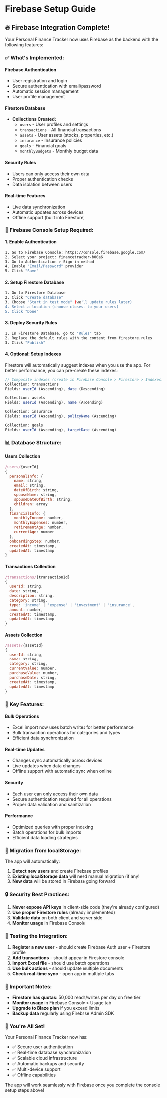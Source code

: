# Firebase Setup Guide

## 🔥 Firebase Integration Complete!

Your Personal Finance Tracker now uses Firebase as the backend with the following features:

### ✅ **What's Implemented:**

#### **Firebase Authentication**
- User registration and login
- Secure authentication with email/password
- Automatic session management
- User profile management

#### **Firestore Database**
- **Collections Created:**
  - `users` - User profiles and settings
  - `transactions` - All financial transactions
  - `assets` - User assets (stocks, properties, etc.)
  - `insurance` - Insurance policies
  - `goals` - Financial goals
  - `monthlyBudgets` - Monthly budget data

#### **Security Rules**
- Users can only access their own data
- Proper authentication checks
- Data isolation between users

#### **Real-time Features**
- Live data synchronization
- Automatic updates across devices
- Offline support (built into Firestore)

### 🚀 **Firebase Console Setup Required:**

#### **1. Enable Authentication**
```bash
1. Go to Firebase Console: https://console.firebase.google.com/
2. Select your project: financetracker-b00a6
3. Go to Authentication > Sign-in method
4. Enable "Email/Password" provider
5. Click "Save"
```

#### **2. Setup Firestore Database**
```bash
1. Go to Firestore Database
2. Click "Create database"
3. Choose "Start in test mode" (we'll update rules later)
4. Select a location (choose closest to your users)
5. Click "Done"
```

#### **3. Deploy Security Rules**
```bash
1. In Firestore Database, go to "Rules" tab
2. Replace the default rules with the content from firestore.rules
3. Click "Publish"
```

#### **4. Optional: Setup Indexes**
Firestore will automatically suggest indexes when you use the app. For better performance, you can pre-create these indexes:

```javascript
// Composite indexes (create in Firebase Console > Firestore > Indexes)
Collection: transactions
Fields: userId (Ascending), date (Descending)

Collection: assets  
Fields: userId (Ascending), name (Ascending)

Collection: insurance
Fields: userId (Ascending), policyName (Ascending)

Collection: goals
Fields: userId (Ascending), targetDate (Ascending)
```

### 📊 **Database Structure:**

#### **Users Collection**
```javascript
/users/{userId}
{
  personalInfo: {
    name: string,
    email: string,
    dateOfBirth: string,
    spouseName: string,
    spouseDateOfBirth: string,
    children: array
  },
  financialInfo: {
    monthlyIncome: number,
    monthlyExpenses: number,
    retirementAge: number,
    currentAge: number
  },
  onboardingStep: number,
  createdAt: timestamp,
  updatedAt: timestamp
}
```

#### **Transactions Collection**
```javascript
/transactions/{transactionId}
{
  userId: string,
  date: string,
  description: string,
  category: string,
  type: 'income' | 'expense' | 'investment' | 'insurance',
  amount: number,
  createdAt: timestamp,
  updatedAt: timestamp
}
```

#### **Assets Collection**
```javascript
/assets/{assetId}
{
  userId: string,
  name: string,
  category: string,
  currentValue: number,
  purchaseValue: number,
  purchaseDate: string,
  createdAt: timestamp,
  updatedAt: timestamp
}
```

### 🔧 **Key Features:**

#### **Bulk Operations**
- Excel import now uses batch writes for better performance
- Bulk transaction operations for categories and types
- Efficient data synchronization

#### **Real-time Updates**
- Changes sync automatically across devices
- Live updates when data changes
- Offline support with automatic sync when online

#### **Security**
- Each user can only access their own data
- Secure authentication required for all operations
- Proper data validation and sanitization

#### **Performance**
- Optimized queries with proper indexing
- Batch operations for bulk imports
- Efficient data loading strategies

### 🎯 **Migration from localStorage:**

The app will automatically:
1. **Detect new users** and create Firebase profiles
2. **Existing localStorage data** will need manual migration (if any)
3. **New data** will be stored in Firebase going forward

### 🔒 **Security Best Practices:**

1. **Never expose API keys** in client-side code (they're already configured)
2. **Use proper Firestore rules** (already implemented)
3. **Validate data** on both client and server side
4. **Monitor usage** in Firebase Console

### 📱 **Testing the Integration:**

1. **Register a new user** - should create Firebase Auth user + Firestore profile
2. **Add transactions** - should appear in Firestore console
3. **Import Excel file** - should use batch operations
4. **Use bulk actions** - should update multiple documents
5. **Check real-time sync** - open app in multiple tabs

### 🚨 **Important Notes:**

- **Firestore has quotas**: 50,000 reads/writes per day on free tier
- **Monitor usage** in Firebase Console > Usage tab
- **Upgrade to Blaze plan** if you exceed limits
- **Backup data** regularly using Firebase Admin SDK

### 🎉 **You're All Set!**

Your Personal Finance Tracker now has:
- ✅ Secure user authentication
- ✅ Real-time database synchronization  
- ✅ Scalable cloud infrastructure
- ✅ Automatic backups and security
- ✅ Multi-device support
- ✅ Offline capabilities

The app will work seamlessly with Firebase once you complete the console setup steps above!